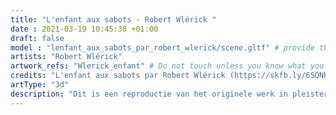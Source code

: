 ```yaml
---
title: "L'enfant aux sabots - Robert Wlérick "
date : 2021-03-19 10:45:38 +01:00
draft: false
model : "lenfant_aux_sabots_par_robert_wlerick/scene.gltf" # provide the url path to the model
artists: "Robert Wlérick"
artwork_refs: "Wlerick_enfant" # Do not touch unless you know what you are doing
credits: "L'enfant aux sabots par Robert Wlérick (https://skfb.ly/6SQNK) by Alienor.org, Conseil des musées is licensed under CC Attribution-NonCommercial-NoDerivs (http://creativecommons.org/licenses/by-nc-nd/4.0/)." # add credits if required
artType: "3d"
description: "Dit is een reproductie van het originele werk in pleister. Dit werk is de enige realisatie uit de jeugdige die door de kunstenaar bewaard is gebleven. Een goed voorbeeld van het begin van de kunstenaar, in een tijd dat hij nog niet bekend is, heeft deze figuur een frivoliteit die heel kenmerkend is voor de anekdotische stijl die de Franse beeldhouwkunst van de 19e eeuw dierbaar is."
---
```

